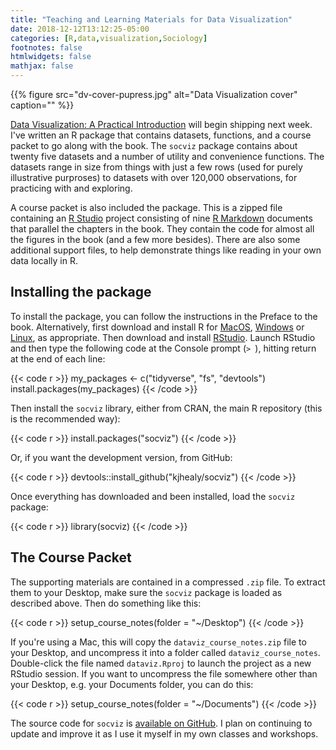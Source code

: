 ```yaml
---
title: "Teaching and Learning Materials for Data Visualization"
date: 2018-12-12T13:12:25-05:00
categories: [R,data,visualization,Sociology]
footnotes: false
htmlwidgets: false
mathjax: false
---
```



{{% figure src="dv-cover-pupress.jpg" alt="Data Visualization cover" caption="" %}}

[Data Visualization: A Practical Introduction](https://www.amazon.com/Data-Visualization-Introduction-Kieran-Healy/dp/0691181624) will begin shipping next week. I've written an R package that contains datasets, functions, and a course packet to go along with the book. The `socviz` package contains about twenty five datasets and a number of utility and convenience functions. The datasets range in size from things with just a few rows (used for purely illustrative purproses) to datasets with over 120,000 observations, for practicing with and exploring. 

A course packet is also included the package. This is a zipped file containing an [R Studio](http://rstudio.com) project consisting of nine [R Markdown](http://rmarkdown.rstudio.com) documents that parallel the chapters in the book. They contain the code for almost all the figures in the book (and a few more besides). There are also some additional support files, to help demonstrate things like reading in your own data locally in R.

## Installing the package

To install the package, you can follow the instructions in the Preface to the book. Alternatively, first download and install R for [MacOS](https://cran.r-project.org/bin/macosx/), [Windows](https://cran.r-project.org/bin/windows/) or [Linux](https://cran.r-project.org/bin/linux/), as appropriate. Then download and install [RStudio](http://rstudio.com/download/). Launch RStudio and then type the following code at the Console prompt (`> `), hitting return at the end of each line:

{{< code r >}}
my_packages <- c("tidyverse", "fs", "devtools")
install.packages(my_packages)
{{< /code >}}

Then install the `socviz` library, either from CRAN, the main R repository (this is the recommended way):

{{< code r >}}
install.packages("socviz")
{{< /code >}}

Or, if you want the development version, from GitHub:

{{< code r >}}
devtools::install_github("kjhealy/socviz")
{{< /code >}}

Once everything has downloaded and been installed, load the `socviz` package: 

{{< code r >}}
library(socviz)
{{< /code >}}

## The Course Packet

The supporting materials are contained in a compressed `.zip` file. To extract them to your Desktop, make sure the `socviz` package is loaded as described above. Then do something like this:

{{< code r >}}
setup_course_notes(folder = "~/Desktop")
{{< /code >}}

If you're using a Mac, this will copy the `dataviz_course_notes.zip` file to your Desktop, and uncompress it into a folder called `dataviz_course_notes`. Double-click the file named `dataviz.Rproj` to launch the project as a new RStudio session. If you want to uncompress the file somewhere other than your Desktop, e.g. your Documents folder, you can do this:

{{< code r >}}
setup_course_notes(folder = "~/Documents")
{{< /code >}}



The source code for `socviz` is [available on GitHub](https://github.com/kjhealy/socviz). I plan on continuing to update and improve it as I use it myself in my own classes and workshops.
